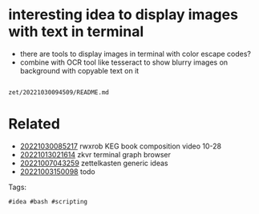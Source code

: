 # interesting idea to display images with text in terminal

- there are tools to display images in terminal with color escape codes?
- combine with OCR tool like tesseract to show blurry images on background with copyable text on it

```
```

` zet/20221030094509/README.md `

# Related

- [20221030085217](/zet/20221030085217/README.md) rwxrob KEG book composition video 10-28
- [20221013021614](/zet/20221013021614/README.md) zkvr terminal graph browser
- [20221007043259](/zet/20221007043259/README.md) zettelkasten generic ideas
- [20221003150098](/zet/20221003150098/README.md) todo

Tags:

    #idea #bash #scripting
